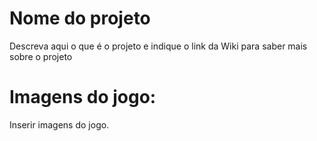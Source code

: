 # Nome do projeto

Descreva aqui o que é o projeto e indique o link da Wiki para saber mais sobre o projeto

# Imagens do jogo:

Inserir imagens do jogo.
